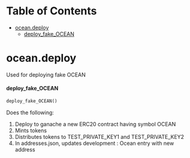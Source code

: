 # Table of Contents

* [ocean.deploy](#ocean.deploy)
  * [deploy\_fake\_OCEAN](#ocean.deploy.deploy_fake_OCEAN)

<a name="ocean.deploy"></a>
# ocean.deploy

Used for deploying fake OCEAN

<a name="ocean.deploy.deploy_fake_OCEAN"></a>
#### deploy\_fake\_OCEAN

```python
deploy_fake_OCEAN()
```

Does the following:
1. Deploy to ganache a new ERC20 contract having symbol OCEAN
2. Mints tokens
3. Distributes tokens to TEST_PRIVATE_KEY1 and TEST_PRIVATE_KEY2
4. In addresses.json, updates development : Ocean entry with new address

